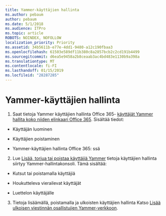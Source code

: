 ```yaml
---
title: Yammer-käyttäjien hallinta
ms.author: pebaum
author: pebaum
ms.date: 5/1/2018
ms.audience: ITPro
ms.topic: article
ROBOTS: NOINDEX, NOFOLLOW
localization_priority: Priority
ms.assetid: 34b5611b-e77e-4dd1-9480-a12c190fbaa3
ms.openlocfilehash: 61503e589df11b380c8a2857bcb2c2cd191b4499
ms.sourcegitcommit: d6ea5e9458a2b8ceaab3ac4bd483e1130b9a398a
ms.translationtype: MT
ms.contentlocale: fi-FI
ms.lasthandoff: 01/15/2019
ms.locfileid: "28287285"
---
```

# <a name="managing-yammer-users"></a>Yammer-käyttäjien hallinta

1. Saat tietoja Yammer käyttäjien hallinta Office 365- [käyttäjät Yammer hallita koko niiden elinkaari Office 365](https://support.office.com/article/6c4c8fff-6444-404a-bffc-f9da0bcc3039). Sisältää tiedot:
    
  - Käyttäjän luominen
    
  - Käyttäjien poistaminen
    
  - Yammer-käyttäjien hallinta Office 365: ssä
    
2. Lue [Lisää, torjua tai poistaa käyttäjiä Yammer](http://alchemyportal.azurewebsites.net/Rule/ManageYammer%20users%20across%20their%20lifecycle%20from%20Office%20365) tietoja käyttäjien hallinta siirtyy Yammer-hallintakonsoli. Tämä sisältää: 
    
  - Kutsut tai poistamalla käyttäjiä
    
  - Houkutteleva vierailevat käyttäjät
    
  - Luettelon käyttäjälle
    
3. Tietoja lisäämällä, poistamalla ja ulkoisten käyttäjien hallinta Katso [Lisää ulkoisen viestinnän osallistujien Yammer-verkkoon](https://support.office.com/article/423653bb-86b2-4eac-9d7e-dca121f7c16c).
    

